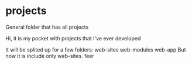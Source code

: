 # projects
General folder that has all projects 

Hi, it is my pocket with projects that I've ever developed 

It will be splited up for a few folders:
  web-sites
  web-modules 
  web-app
But now it is include only web-sites.
feer